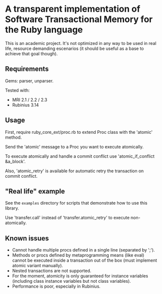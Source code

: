 # A transparent implementation of Software Transactional Memory for the Ruby language

This is an academic project. It's not optimized in any way to be used in real life, resource demanding escenarios (it should be useful as a base to achieve that goal though).

## Requirements

Gems: parser, unparser.

Tested with:
 - MRI 2.1 / 2.2 / 2.3
 - Rubinius 3.14

## Usage

First, require ruby_core_ext/proc.rb to extend Proc class with the 'atomic' method.

Send the 'atomic' message to a Proc you want to execute atomically.

To execute atomically and handle a commit conflict use 'atomic\_if\_conflict \&a\_block'.

Also, 'atomic\_retry' is available for automatic retry the transaction on commit conflict.

## "Real life" example

See the `examples` directory for scripts that demonstrate how to use this library.

Use 'transfer.call' instead of 'transfer.atomic_retry' to execute non-atomically.

## Known issues

- Cannot handle multiple procs defined in a single line (separated 
by ';').
- Methods or procs defined by metaprogramming means (like eval) 
cannot be executed inside a transaction out of the box (must 
implement atomic variant manually).
- Nested transactions are not supported.
- For the moment, atomicity is only guaranteed for instance 
variables (including class instance variables but not class 
variables).
- Performance is poor, especially in Rubinius.
